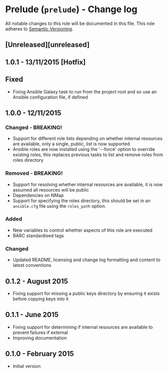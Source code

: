 # Prelude (`prelude`) - Change log

All notable changes to this role will be documented in this file.
This role adheres to [Semantic Versioning](http://semver.org/spec/v2.0.0.html).

## [Unreleased][unreleased]

## 1.0.1 - 13/11/2015 [Hotfix]

## Fixed

* Fixing Ansible Galaxy task to run from the project root and so use an Ansible configuration file, if defined

## 1.0.0 - 12/11/2015

### Changed - BREAKING!

* Support for different role lists depending on whether internal resources are available, only a single, public, list
 is now supported
* Ansible roles are now installed using the '--force' option to override existing roles, this replaces previous tasks
 to list and remove roles from roles directory

### Removed - BREAKING!

* Support for resolving whether internal resources are available, it is now assumed all resources will be public
* Dependencies on NMap
* Support for specifying the roles directory, this should be set in an `ansible.cfg` file using the `roles_path` option.

### Added

* New variables to control whether aspects of this role are executed
* BARC standardised tags

### Changed

* Updated README, licensing and change log formatting and content to latest conventions

## 0.1.2 - August 2015

* Fixing support for missing a public keys directory by ensuring it exists before copying keys into it

## 0.1.1 - June 2015

* Fixing support for determining if internal resources are available to prevent failures if external
* Improving documentation

## 0.1.0 - February 2015

* Initial version
